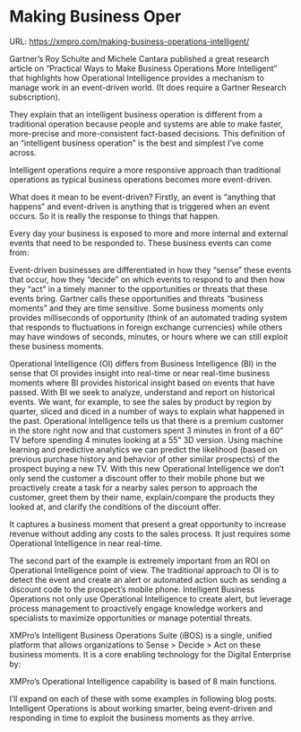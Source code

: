 # Making Business Oper

URL: https://xmpro.com/making-business-operations-intelligent/

Gartner’s Roy Schulte and Michele Cantara published a great research article on “Practical Ways to Make Business Operations More Intelligent” that highlights how Operational Intelligence provides a mechanism to manage work in an event-driven world. (It does require a Gartner Research subscription).

They explain that an intelligent business operation is different from a traditional operation because people and systems are able to make faster, more-precise and more-consistent fact-based decisions. This definition of an “intelligent business operation” is the best and simplest I’ve come across.

Intelligent operations require a more responsive approach than traditional operations as typical business operations becomes more event-driven.

What does it mean to be event-driven? Firstly, an event is “anything that happens” and event-driven is anything that is triggered when an event occurs. So it is really the response to things that happen.

Every day your business is exposed to more and more internal and external events that need to be responded to. These business events can come from:

Event-driven businesses are differentiated in how they “sense” these events that occur, how they “decide” on which events to respond to and then how they “act” in a timely manner to the opportunities or threats that these events bring. Gartner calls these opportunities and threats “business moments” and they are time sensitive. Some business moments only provides milliseconds of opportunity (think of an automated trading system that responds to fluctuations in foreign exchange currencies) while others may have windows of seconds, minutes, or hours where we can still exploit these business moments.

Operational Intelligence (OI) differs from Business Intelligence (BI) in the sense that OI provides insight into real-time or near real-time business moments where BI provides historical insight based on events that have passed. With BI we seek to analyze, understand and report on historical events. We want, for example, to see the sales by product by region by quarter, sliced and diced in a number of ways to explain what happened in the past. Operational Intelligence tells us that there is a premium customer in the store right now and that customers spent 3 minutes in front of a 60” TV before spending 4 minutes looking at a 55” 3D version. Using machine learning and predictive analytics we can predict the likelihood (based on previous purchase history and behavior of other similar prospects) of the prospect buying a new TV. With this new Operational Intelligence we don’t only send the customer a discount offer to their mobile phone but we proactively create a task for a nearby sales person to approach the customer, greet them by their name, explain/compare the products they looked at, and clarify the conditions of the discount offer.

It captures a business moment that present a great opportunity to increase revenue without adding any costs to the sales process. It just requires some Operational Intelligence in near real-time.

The second part of the example is extremely important from an ROI on Operational Intelligence point of view. The traditional approach to OI is to detect the event and create an alert or automated action such as sending a discount code to the prospect’s mobile phone. Intelligent Business Operations not only use Operational Intelligence to create alert, but leverage process management to proactively engage knowledge workers and specialists to maximize opportunities or manage potential threats.

XMPro’s Intelligent Business Operations Suite (iBOS) is a single, unified platform that allows organizations to Sense > Decide > Act on these business moments. It is a core enabling technology for the Digital Enterprise by:

XMPro’s Operational Intelligence capability is based of 8 main functions.



I’ll expand on each of these with some examples in following blog posts. Intelligent Operations is about working smarter, being event-driven and responding in time to exploit the business moments as they arrive.

